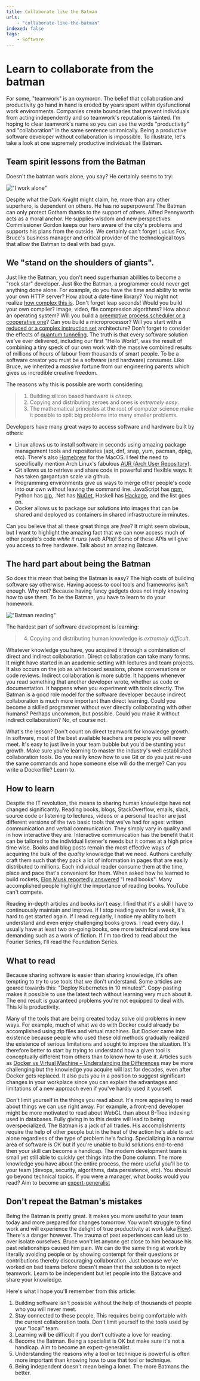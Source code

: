 ```yaml
---
title: Collaborate like the Batman
urls:
    - "collaborate-like-the-batman"
indexed: false
tags:
    - Software
---
```


# Learn to collaborate from the batman
For some, "teamwork" is an oxymoron. The belief that collaboration and productivity go hand in hand is eroded by years spent within dysfunctional work environments. Companies create boundaries that prevent individuals from acting independently and so teamwork's reputation is tainted. I'm hoping to clear teamwork's name so you can use the words "productivity" and "collaboration" in the same sentence unironically. Being a productive software developer without collaboration is impossible. To illustrate, let's take a look at one supremely productive individual: the Batman.

## Team spirit lessons from the Batman
Doesn't the batman work alone, you say?  He certainly seems to try:

!["I work alone"](images/batman-works-alone.jpg "I work alone")

<!-- https://whatculture.com/comics/10-superheroes-who-broke-their-own-rules -->
Despite what the Dark Knight might claim, he, more than any other superhero, is dependent on others. He has no superpowers! The Batman can only protect Gotham thanks to the support of others. Alfred Pennyworth acts as a moral anchor. He supplies wisdom and new perspectives. Commissioner Gordon keeps our hero aware of the city's problems and supports his plans from the outside. We certainly can't forget Lucius Fox, Bruce's business manager and critical provider of the technological toys that allow the Batman to deal with bad guys.

## We "stand on the shoulders of giants".
Just like the Batman, you don't need superhuman abilities to become a "rock star" developer. Just like the Batman, a programmer could never get anything done alone. For example, do you have the time and ability to write your own HTTP server? How about a date-time library? You might not realize [how complex this is](https://www.youtube.com/watch?v=-5wpm-gesOY). Don't forget leap seconds! Would you build your own compiler? Image, video, file compression algorithms? How about an operating system? Will you build a [preemptive process scheduler or a cooperative one](https://en.wikipedia.org/wiki/Scheduling_(computing)#Types_of_operating_system_schedulers)? Can you build a microprocessor? Will you start with a [reduced or a complex instruction set](https://www.geeksforgeeks.org/computer-organization-risc-and-cisc/) architecture? Don't forget to consider the effects of [quantum tunneling](https://hackaday.com/2015/07/31/quantum-mechanics-in-your-processor-tunneling-and-transistors/). The truth is that every software solution we've ever delivered, including our first "Hello World", was the result of combining a tiny speck of our own work with the massive combined results of millions of hours of labour from thousands of smart people. To be a software creator you must be a software (and hardware) consumer. Like Bruce, we inherited a _massive_ fortune from our engineering parents which gives us incredible creative freedom.

The reasons why this is possible are worth considering:
> 1. Building silicon based hardware is _cheap_.
> 2. Copying and distributing zeroes and ones is _extremely easy_.
> 3. The mathematical principles at the root of computer science make it possible to split big problems into many smaller problems.

Developers have many great ways to access software and hardware built by others:
* Linux allows us to install software in seconds using amazing package management tools and repositories (apt, dnf, snap, yum, pacman, dpkg, etc). There's also [Homebrew](https://brew.sh) for the MacOS. I feel the need to specifically mention Arch Linux's fabulous [AUR (Arch User Repository)](https://aur.archlinux.org/).
* Git allows us to retrieve and share code in powerful and flexible ways. It has taken gargantuan scale via github. 
* Programming environments give us ways to merge other people's code into our own without leaving the command line. JavaScript has [npm](https://www.npmjs.com/), Python has [pip](https://pip.pypa.io/en/stable/), .Net has [NuGet](https://www.nuget.org), Haskell has [Hackage](https://hackage.haskell.org), and the list goes on.
* Docker allows us to package our solutions into images that can be shared and deployed as containers in shared infrastructure in minutes. 

Can you believe that all these great things are _free_?  It might seem obvious, but I want to highlight the amazing fact that we can now access much of other people's code _while it runs_ (web APIs)!  Some of these APIs will give you access to free hardware. Talk about an amazing Batcave.

## The hard part about being the Batman
So does this mean that being the Batman is easy? The high costs of building software say otherwise. Having access to cool tools and frameworks isn't enough. Why not? Because having fancy gadgets does not imply knowing how to use them. To be the Batman, you have to learn to do your homework.

!["Batman reading"](images/batman-reading.png "Batman reading")
<!-- https://chasemagnett.wordpress.com/2015/07/06/comicbook-coms-san-diego-comic-con-survival-guide/ -->

The hardest part of software development is learning:

> 4. Copying and distributing human knowledge is _extremely difficult_.

Whatever knowledge you have, you acquired it through a combination of direct and indirect collaboration. Direct collaboration can take many forms. It might have started in an academic setting with lectures and team projects. It also occurs on the job as whiteboard sessions, phone conversations or code reviews. Indirect collaboration is more subtle. It happens whenever you read something that another developer wrote, whether as code or documentation. It happens when you experiment with tools directly. The Batman is a good role model for the software developer because indirect collaboration is much more important than direct learning. Could you become a skilled programmer without ever directly collaborating with other humans? Perhaps uncommon, but possible. Could you make it without indirect collaboration? No, of course not. 

What's the lesson? Don't count on direct teamwork for knowledge growth. In software, most of the best available teachers are people you will never meet. It's easy to just live in your team bubble but you'd be stunting your growth. Make sure you're learning to master the industry's well established collaboration tools. Do you really know how to use Git or do you just re-use the same commands and hope someone else will do the merge? Can you write a Dockerfile? Learn to.

## How to learn
Despite the IT revolution, the means to sharing human knowledge have not changed significantly. Reading books, blogs, StackOverflow, emails, slack, source code or listening to lectures, videos or a personal teacher are just different versions of the two basic tools that we've had for ages: written communication and verbal communication. They simply vary in quality and in how interactive they are. Interactive communication has the benefit that it can be tailored to the individual listener's needs but it comes at a high price time wise. Books and blog posts remain the most effective ways of acquiring the bulk of the _quality_ knowledge that we need. Authors carefully craft them such that they pack a lot of information in pages that are easily distributed to millions. Each individual reader consume them at the time, place and pace that's convenient for them. When asked how he learned to build rockets, [Elon Musk reportedly answered](https://www.esquire.com/news-politics/a16681/elon-musk-interview-1212/) "I read books". Many accomplished people highlight the importance of reading books. YouTube can't compete.

Reading in-depth articles and books isn't easy. I find that it's a skill I have to continuously maintain and improve. If I stop reading even for a week, it's hard to get started again. If I read regularly, I notice my ability to both understand and even enjoy challenging books grows. I read every day. I usually have at least two on-going books, one more technical and one less demanding such as a work of fiction. If I'm too tired to read about the Fourier Series, I'll read the Foundation Series.


## What to read
Because sharing software is easier than sharing knowledge, it's often tempting to try to use tools that we don't understand. Some articles are geared towards this: "Deploy Kubernetes in 10 minutes!". Copy-pasting makes it possible to use the latest tech without learning very much about it. The end result is guaranteed problems you're not equipped to deal with. This kills productivity.

Many of the tools that are being created today solve old problems in new ways. For example, much of what we do with Docker could already be accomplished using zip files and virtual machines. But Docker came into existence because people who used these old methods gradually realized the existence of serious limitations and sought to improve the situation. It's therefore better to start by trying to understand how a given tool is conceptually different from others than to know how to use it. Articles such as [Docker vs Virtual Machine – Understanding the Differences](https://geekflare.com/docker-vs-virtual-machine/) may be more challenging but the knowledge you acquire will last for decades, even after Docker gets replaced. It also puts you in a position to suggest significant changes in your workplace since you can explain the advantages and limitations of a new approach even if you've hardly used it yourself.

Don't limit yourself in the things you read about. It's more appealing to read about things we can use right away. For example, a front-end developer might be more motivated to read about WebGL than about B-Tree indexing used in databases. Fully giving in to this desire will lead to being overspecialized. The Batman is a jack of all trades. His accomplishments require the help of other people but in the heat of the action he's able to act alone regardless of the type of problem he's facing. Specializing in a narrow area of software is _OK_ but if you're unable to build solutions end-to-end then your skill can become a handicap. The modern development team is small yet still able to quickly get things into the Done column. The more knowledge you have about the entire process, the more useful you'll be to your team (devops, security, algorithms, data persistence, etc). You should go beyond technical topics. If you were a manager, what books would you read? Aim to become an [expert-generalist](https://www.forbes.com/sites/michaelsimmons/2015/03/23/how-one-life-hack-from-a-self-made-billionaire-leads-to-exceptional-success/#67e48b87543d)


## Don't repeat the Batman's mistakes
Being the Batman is pretty great. It makes you more useful to your team today and more prepared for changes tomorrow. You won't struggle to find work and will experience the delight of true productivity at work (aka [Flow](https://www.bbc.com/worklife/article/20190204-how-to-find-your-flow-state-to-be-peak-creative)). There's a danger however. The trauma of past experiences can lead us to over isolate ourselves. Bruce won't let anyone get close to him because his past relationships caused him pain. We can do the same thing at work by literally avoiding people or by showing contempt for their questions or contributions thereby discouraging collaboration. Just because we've worked on bad teams before doesn't mean that the solution is to reject teamwork. Learn to be independent but let people into the Batcave and share your knowledge.


Here's what I hope you'll remember from this article:

1. Building software isn't possible without the help of thousands of people who you will never meet.
2. Stay connected to these people. This requires being comfortable with the current collaboration tools. Don't limit yourself to the tools used by your "local" team.
3. Learning will be difficult if you don't cultivate a love for reading.
4. Become the Batman. Being a specialist is OK but make sure it's not a handicap. Aim to become an expert-generalist.
5. Understanding the reasons why a tool or technique is powerful is often more important than knowing how to use that tool or technique.
6. Being independent doesn't mean being a loner. The more Batmans the better.